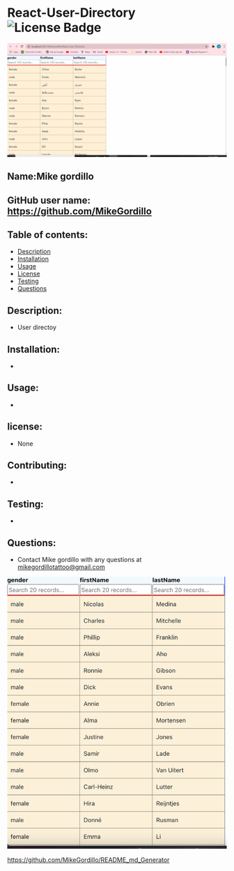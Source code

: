 # React-User-Directory![License Badge](https://img.shields.io/static/v1?label=License&message=None&color=blue)

![video](./public/user.gif)

        
## Name:Mike gordillo
## GitHub user name: https://github.com/MikeGordillo

## Table of contents:  
* [Description](#description)
* [Installation](#Installation)
* [Usage](#usage)
* [License](#license)
* [Testing](#testing)
* [Questions](#questions)
        
## Description:
* User directoy
## Installation:
* 
## Usage:
* 
## license:
* None
        
## Contributing:
* 
## Testing:
* 
## Questions:
* Contact Mike gordillo with any questions at mikegordillotattoo@gmail.com

![screenshot](./public/employeeview.png)

https://github.com/MikeGordillo/README_md_Generator


      